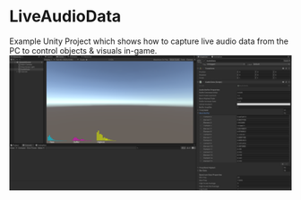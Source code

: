 # LiveAudioData
Example Unity Project which shows how to capture live audio data from the PC to control objects &amp; visuals in-game.
![alt text](https://github.com/JohnnyBoy91/LiveAudioData/blob/main/Assets/LiveAudio.PNG)
